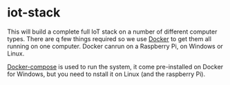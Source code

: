 # iot-stack
This will build a complete full IoT stack on a number of different computer types. There are q few things required so we use [Docker](https://docs.docker.com/install/) to get them all running on one computer. Docker canrun on a Raspberry Pi, on Windows or Linux.

[Docker-compose](https://docs.docker.com/compose/install/) is used to run the system, it come pre-installed on Docker for Windows, but you need to nstall it on Linux (and the raspberry Pi).


